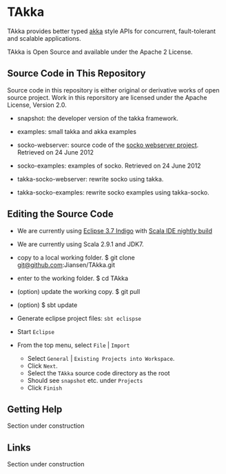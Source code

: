 # TAkka #

TAkka provides better typed [akka](http://akka.io) style APIs for concurrent, fault-tolerant and scalable applications.

TAkka is Open Source and available under the Apache 2 License.

## Source Code in This Repository ##
Source code in this repository is either original or derivative works of open source project.  Work in this reporsitory are licensed under the Apache License, Version 2.0.

* snapshot: the developer version of the takka framework.

* examples: small takka and akka examples

* socko-webserver: source code of the [socko webserver project](http://sockoweb.org/).  Retrieved on 24 June 2012 

* socko-examples: examples of socko.  Retrieved on 24 June 2012

* takka-socko-webserver: rewrite socko using takka.

* takka-socko-examples: rewrite socko examples using takka-socko.

## Editing the Source Code

* We are currently using [Eclipse 3.7 Indigo](http://www.eclipse.org/downloads/packages/eclipse-ide-javascript-web-developers/indigosr2) 
  with [Scala IDE nightly build](http://scala-ide.org/download/nightly.html)
* We are currently using Scala 2.9.1 and JDK7.

* copy to a local working folder. $ git clone git@github.com:Jiansen/TAkka.git
* enter to the working folder. $ cd TAkka
* (option) update the working copy. $ git pull
* (option) $ sbt update

* Generate eclipse project files: `sbt eclispse`

* Start `Eclipse`

* From the top menu, select `File` | `Import`
  * Select `General` | `Existing Projects into Workspace`. 
  * Click `Next`.
  * Select the `TAkka` source code directory as the root
  * Should see `snapshot` etc. under `Projects`
  * Click `Finish`

## Getting Help

Section under construction

## Links

Section under construction

